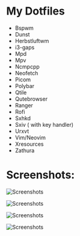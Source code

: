 # My Dotfiles

- Bspwm
- Dunst
- Herbstluftwm        
- i3-gaps
- Mpd
- Mpv
- Ncmpcpp
- Neofetch
- Picom
- Polybar
- Qtile
- Qutebrowser
- Ranger
- Rofi
- Sxhkd
- Sxiv ( with key handler)
- Urxvt
- Vim/Neovim
- Xresources
- Zathura

# Screenshots:

![Screenshots](https://github.com/TechnicalDC/dotfiles/blob/main/Screenshots/2021-08-27-215633_1366x768_scrot.png)

![Screenshots](https://github.com/TechnicalDC/dotfiles/blob/main/Screenshots/2021-08-25-232318_1366x768_scrot.png)

![Screenshots](https://github.com/TechnicalDC/dotfiles/blob/main/Screenshots/2021-08-26-211542_1366x768_scrot.png)

![Screenshots](https://github.com/TechnicalDC/dotfiles/blob/main/Screenshots/2021-08-25-232503_1366x768_scrot.png)
